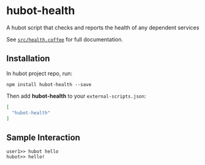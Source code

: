 # hubot-health

A hubot script that checks and reports the health of any dependent services

See [`src/health.coffee`](src/health.coffee) for full documentation.

## Installation

In hubot project repo, run:

`npm install hubot-health --save`

Then add **hubot-health** to your `external-scripts.json`:

```json
[
  "hubot-health"
]
```

## Sample Interaction

```
user1>> hubot hello
hubot>> hello!
```
